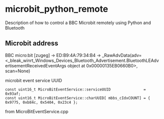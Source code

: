 # microbit_python_remote
Description of how to control a BBC Microbit remotely using Python and Bluetooth

## Microbit address

BBC micro:bit [zugeg] -> ED:B9:4A:79:34:B4 -> _RawAdvData(adv=<_bleak_winrt_Windows_Devices_Bluetooth_Advertisement.BluetoothLEAdvertisementReceivedEventArgs object at 0x00000135EB0660B0>, scan=None)

microbit event service UUID
```
const uint16_t MicroBitEventService::serviceUUID               = 0x93af;
const uint16_t MicroBitEventService::charUUID[ mbbs_cIdxCOUNT] = { 0x9775, 0xb84c, 0x5404, 0x23c4 };
```

from MicroBitEventService.cpp
